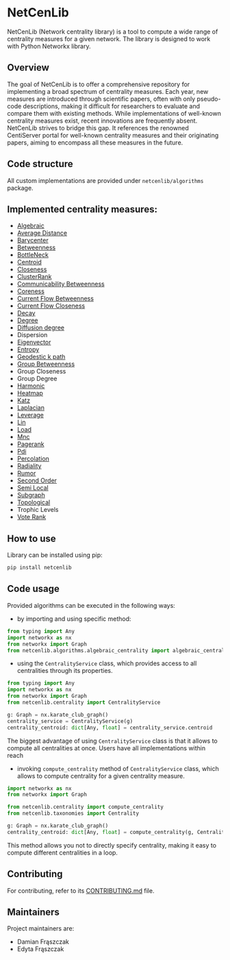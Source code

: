 # NetCenLib

NetCenLib (Network centrality library) is a tool to compute a wide range of centrality measures for a given network. The
library is designed to work with Python Networkx library.

## Overview

The goal of NetCenLib is to offer a comprehensive repository for implementing a broad spectrum of centrality measures. Each
year, new measures are introduced through scientific papers, often with only pseudo-code descriptions, making it
difficult for researchers to evaluate and compare them with existing methods. While implementations of well-known
centrality measures exist, recent innovations are frequently absent. NetCenLib strives to bridge this gap. It references the
renowned CentiServer portal for well-known centrality measures and their originating papers, aiming to encompass all
these measures in the future.

## Code structure

All custom implementations are provided under `netcenlib/algorithms` package.

## Implemented centrality measures:

- [Algebraic](https://www.centiserver.org/centrality/Algebraic_Centrality/)
- [Average Distance](https://www.centiserver.org/centrality/Average_Distance/)
- [Barycenter](https://www.centiserver.org/centrality/Barycenter_Centrality/)
- [Betweenness](https://www.centiserver.org/centrality/Shortest-Paths_Betweenness_Centrality/)
- [BottleNeck]( https://www.centiserver.org/centrality/BottleNeck/)
- [Centroid](https://www.centiserver.org/centrality/Centroid_value/)
- [Closeness](https://www.centiserver.org/centrality/Closeness_Centrality/)
- [ClusterRank](https://www.centiserver.org/centrality/ClusterRank/)
- [Communicability Betweenness](https://www.centiserver.org/centrality/Communicability_Betweenness_Centrality/)
- [Coreness](https://www.centiserver.org/centrality/Coreness_Centrality/)
- [Current Flow Betweenness](https://www.centiserver.org/centrality/Current-Flow_Betweenness_Centrality/)
- [Current Flow Closeness](https://www.centiserver.org/centrality/Current-Flow_Closeness_Centrality/)
- [Decay](https://www.centiserver.org/centrality/Decay_Centrality/)
- [Degree](https://www.centiserver.org/centrality/Degree_Centrality/)
- [Diffusion degree](https://www.centiserver.org/centrality/Diffusion_Degree/)
- Dispersion
- [Eigenvector](https://www.centiserver.org/centrality/Eigenvector_Centrality/)
- [Entropy](https://www.centiserver.org/centrality/Entropy_Centrality/)
- [Geodestic k path](https://www.centiserver.org/centrality/Geodesic_K-Path_Centrality/)
- [Group Betweenness](https://www.centiserver.org/centrality/Group_Betweenness_Centrality/)
- Group Closeness
- Group Degree
- [Harmonic](https://www.centiserver.org/centrality/Harmonic_Centrality/)
- [Heatmap](https://www.centiserver.org/centrality/Heatmap_Centrality/)
- [Katz](https://www.centiserver.org/centrality/Katz_Centrality/)
- [Laplacian](https://www.centiserver.org/centrality/Laplacian_Centrality/)
- [Leverage](https://www.centiserver.org/centrality/Leverage_Centrality/)
- [Lin](https://www.centiserver.org/centrality/Lin_Centrality/)
- [Load](https://www.centiserver.org/centrality/Load_Centrality/)
- [Mnc](https://www.centiserver.org/centrality/MNC_Maximum_Neighborhood_Component/)
- [Pagerank](https://www.centiserver.org/centrality/PageRank/)
- [Pdi](https://www.centiserver.org/centrality/Pairwise_Disconnectivity_Index/)
- [Percolation](https://www.centiserver.org/centrality/Percolation_Centrality/)
- [Radiality](https://www.centiserver.org/centrality/Radiality_Centrality/)
- [Rumor](https://www.centiserver.org/centrality/Rumor_Centrality/)
- [Second Order](https://www.centiserver.org/centrality/Second_Order_Centrality/)
- [Semi Local](https://www.centiserver.org/centrality/Semi_Local_Centrality/)
- [Subgraph](https://www.centiserver.org/centrality/Subgraph_Centrality/)
- [Topological](https://www.centiserver.org/centrality/Topological_Coefficient/)
- Trophic Levels
- [Vote Rank](https://www.centiserver.org/centrality/VoteRank/)

## How to use
Library can be installed using pip:

```bash
pip install netcenlib
```

## Code usage

Provided algorithms can be executed in the following ways:

- by importing and using specific method:

```python
from typing import Any
import networkx as nx
from networkx import Graph
from netcenlib.algorithms.algebraic_centrality import algebraic_centrality
```

- using the `CentralityService` class, which provides access to all centralities through its properties.

```python
from typing import Any
import networkx as nx
from networkx import Graph
from netcenlib.centrality import CentralityService

g: Graph = nx.karate_club_graph()
centrality_service = CentralityService(g)
centrality_centroid: dict[Any, float] = centrality_service.centroid
```

The biggest advantage of using `CentralityService` class is that it allows to compute all centralities at once. Users
have all implementations within reach

- invoking `compute_centrality` method of `CentralityService` class, which allows to compute centrality for a given
  centrality measure.

```python
import networkx as nx
from networkx import Graph

from netcenlib.centrality import compute_centrality
from netcenlib.taxonomies import Centrality

g: Graph = nx.karate_club_graph()
centrality_centroid: dict[Any, float] = compute_centrality(g, Centrality.CENTROID)
```

This method allows you not to directly specify centrality, making it easy to compute different centralities in a loop.

## Contributing

For contributing, refer to its [CONTRIBUTING.md](CONTRIBUTING.md) file.

## Maintainers

Project maintainers are:

- Damian Frąszczak
- Edyta Frąszczak
